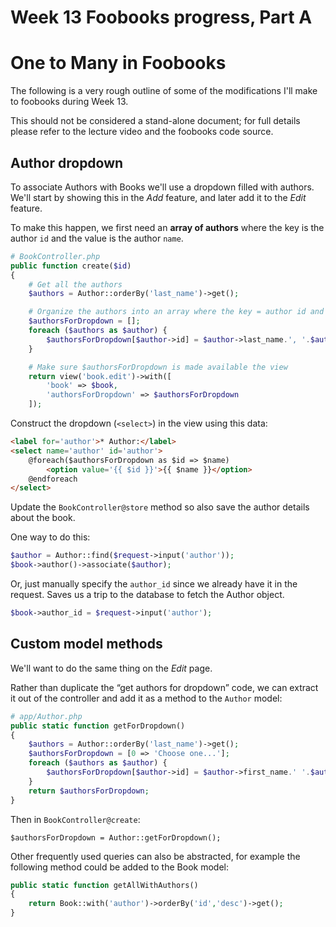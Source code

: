 # Week 13 Foobooks progress, Part A
# One to Many in Foobooks
The following is a very rough outline of some of the modifications I'll make to foobooks during Week 13.

This should not be considered a stand-alone document; for full details please refer to the lecture video and the foobooks code source.


## Author dropdown
To associate Authors with Books we'll use a dropdown filled with authors. We'll start by showing this in the *Add* feature, and later add it to the *Edit* feature.

To make this happen, we first need an __array of authors__ where the key is the author `id` and the value is the author `name`.

```php
# BookController.php
public function create($id)
{
    # Get all the authors
    $authors = Author::orderBy('last_name')->get();

    # Organize the authors into an array where the key = author id and value = author name
    $authorsForDropdown = [];
    foreach ($authors as $author) {
        $authorsForDropdown[$author->id] = $author->last_name.', '.$author->first_name;
    }

    # Make sure $authorsForDropdown is made available the view
    return view('book.edit')->with([
        'book' => $book,
        'authorsForDropdown' => $authorsForDropdown
    ]);
```

Construct the dropdown (`<select>`) in the view using this data:

```html
<label for='author'>* Author:</label>
<select name='author' id='author'>
    @foreach($authorsForDropdown as $id => $name)
        <option value='{{ $id }}'>{{ $name }}</option>
    @endforeach
</select>
```

Update the `BookController@store` method so also save the author details about the book.

One way to do this:
```php
$author = Author::find($request->input('author'));
$book->author()->associate($author);
```

Or, just manually specify the `author_id` since we already have it in the request. Saves us a trip to the database to fetch the Author object.
```php
$book->author_id = $request->input('author');
```


## Custom model methods
We'll want to do the same thing on the *Edit* page.

Rather than duplicate the &ldquo;get authors for dropdown&rdquo; code, we can extract it out of the controller and add it as a method to the `Author` model:

```php
# app/Author.php
public static function getForDropdown()
{
    $authors = Author::orderBy('last_name')->get();
    $authorsForDropdown = [0 => 'Choose one...'];
    foreach ($authors as $author) {
        $authorsForDropdown[$author->id] = $author->first_name.' '.$author->last_name;
    }
    return $authorsForDropdown;
}
```

Then in `BookController@create`:
```
$authorsForDropdown = Author::getForDropdown();
```

Other frequently used queries can also be abstracted, for example the following method could be added to the Book model:

```php
public static function getAllWithAuthors()
{
    return Book::with('author')->orderBy('id','desc')->get();
}
```

